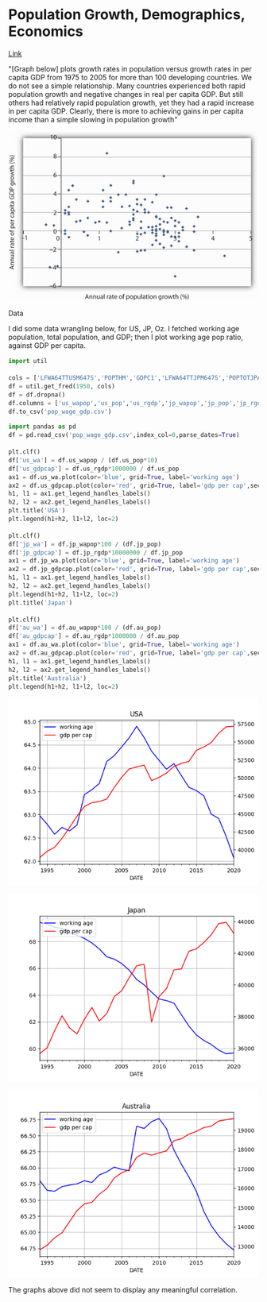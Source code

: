 # Population Growth, Demographics, Economics

[Link](https://open.lib.umn.edu/principleseconomics/chapter/33-2-population-growth-and-economic-development)

"[Graph below] plots growth rates in population versus growth rates in
per capita GDP from 1975 to 2005 for more than 100 developing
countries. We do not see a simple relationship. Many countries
experienced both rapid population growth and negative changes in real
per capita GDP. But still others had relatively rapid population
growth, yet they had a rapid increase in per capita GDP. Clearly,
there is more to achieving gains in per capita income than a simple
slowing in population growth"

![](popgr1.jpg)

Data

I did some data wrangling below, for US, JP, Oz. I fetched working age
population, total population, and GDP; then I plot working age pop
ratio, against GDP per capita.

```python
import util
    
cols = ['LFWA64TTUSM647S','POPTHM','GDPC1','LFWA64TTJPM647S','POPTOTJPA647NWDB','JPNRGDPEXP','LFWA64TTAUM647N','POPTOTAUA647NWDB','NGDPRSAXDCAUQ']
df = util.get_fred(1950, cols)
df = df.dropna()
df.columns = ['us_wapop','us_pop','us_rgdp','jp_wapop','jp_pop','jp_rgdp','au_wapop','au_pop','au_rgdp']
df.to_csv('pop_wage_gdp.csv')
```

```python
import pandas as pd
df = pd.read_csv('pop_wage_gdp.csv',index_col=0,parse_dates=True)

plt.clf()
df['us_wa'] = df.us_wapop / (df.us_pop*10)
df['us_gdpcap'] = df.us_rgdp*1000000 / df.us_pop
ax1 = df.us_wa.plot(color='blue', grid=True, label='working age')
ax2 = df.us_gdpcap.plot(color='red', grid=True, label='gdp per cap',secondary_y=True)
h1, l1 = ax1.get_legend_handles_labels()
h2, l2 = ax2.get_legend_handles_labels()
plt.title('USA')
plt.legend(h1+h2, l1+l2, loc=2)

plt.clf()
df['jp_wa'] = df.jp_wapop*100 / (df.jp_pop)
df['jp_gdpcap'] = df.jp_rgdp*10000000 / df.jp_pop
ax1 = df.jp_wa.plot(color='blue', grid=True, label='working age')
ax2 = df.jp_gdpcap.plot(color='red', grid=True, label='gdp per cap',secondary_y=True)
h1, l1 = ax1.get_legend_handles_labels()
h2, l2 = ax2.get_legend_handles_labels()
plt.legend(h1+h2, l1+l2, loc=2)
plt.title('Japan')

plt.clf()
df['au_wa'] = df.au_wapop*100 / (df.au_pop)
df['au_gdpcap'] = df.au_rgdp*1000000 / df.au_pop
ax1 = df.au_wa.plot(color='blue', grid=True, label='working age')
ax2 = df.au_gdpcap.plot(color='red', grid=True, label='gdp per cap',secondary_y=True)
h1, l1 = ax1.get_legend_handles_labels()
h2, l2 = ax2.get_legend_handles_labels()
plt.title('Australia')
plt.legend(h1+h2, l1+l2, loc=2)
```

![](out1.png)

![](out2.png)

![](out3.png)

The graphs above did not seem to display any meaningful correlation.


